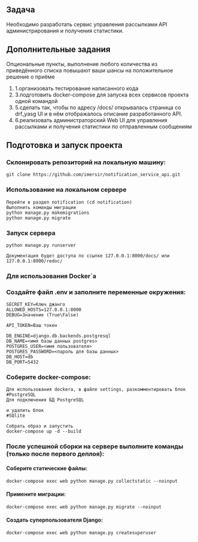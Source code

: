 ## Задача

<p>Необходимо разработать сервис управления рассылками API администрирования и получения статистики.</p>

## Дополнительные задания

<p>Опциональные пункты, выполнение любого количества из приведённого списка повышают ваши шансы на положительное решение о приёме</p>
<ol>
<li>1.организовать тестирование написанного кода</li>
<li>3.подготовить docker-compose для запуска всех сервисов проекта одной командой</li>
<li>5.сделать так, чтобы по адресу /docs/ открывалась страница со drf_yasg UI и в нём отображалось описание разработанного API.</li>
<li>6.реализовать администраторский Web UI для управления рассылками и получения статистики по отправленным сообщениям</li>
</ol>

## Подготовка и запуск проекта
### Склонировать репозиторий на локальную машину:
```
git clone https://github.com/imersir/notification_service_api.git
```
### Использование на локальном сервере
```
Перейти в раздел notification (cd notification)
Выполнить команды миграции
python manage.py makemigrations
python manage.py migrate
```
### Запуск сервера
```
python manage.py runserver
```
```
Документация будет доступа по ссылке 127.0.0.1:8000/docs/ или 127.0.0.1:8000/redoc/
```
### Для использования Docker`а
### Cоздайте файл .env и заполните переменные окружения:
```
SECRET_KEY=Ключ джанго
ALLOWED_HOSTS=127.0.0.1:8000
DEBUG=Значение (True\False)

API_TOKEN=Ваш токен

DB_ENGINE=django.db.backends.postgresql
DB_NAME=<имя базы данных postgres>
POSTGRES_USER=<имя пользователя>
POSTGRES_PASSWORD=<пароль для базы данных>
DB_HOST=db
DB_PORT=5432
```
### Cоберите docker-compose:
```
Для использования dockera, в файле settings, разкомментировать блок
#PostgreSQL
Для подключения БД PostgreSQL

и удалить блок
#SQlite

Собрать образ и запустить
docker-compose up -d --build
```
### После успешной сборки на сервере выполните команды (только после первого деплоя):
#### Соберите статические файлы:
```
docker-compose exec web python manage.py collectstatic --noinput
```
#### Применитe миграции:
```
docker-compose exec web python manage.py migrate --noinput
```
#### Создать суперпользователя Django:
```
docker-compose exec web python manage.py createsuperuser
```
